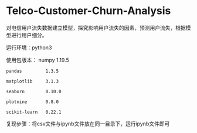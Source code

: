 # Telco-Customer-Churn-Analysis
对电信用户流失数据建立模型，探究影响用户流失的因素，预测用户流失，根据模型进行用户细分。

运行环境：python3

使用包版本：
    numpy          1.19.5
    
    pandas         1.3.5
    
    matplotlib     3.1.3
    
    seaborn        0.10.0
    
    plotnine       0.8.0
    
    scikit-learn   0.22.1

复现步骤：将csv文件与ipynb文件放在同一目录下，运行ipynb文件即可

